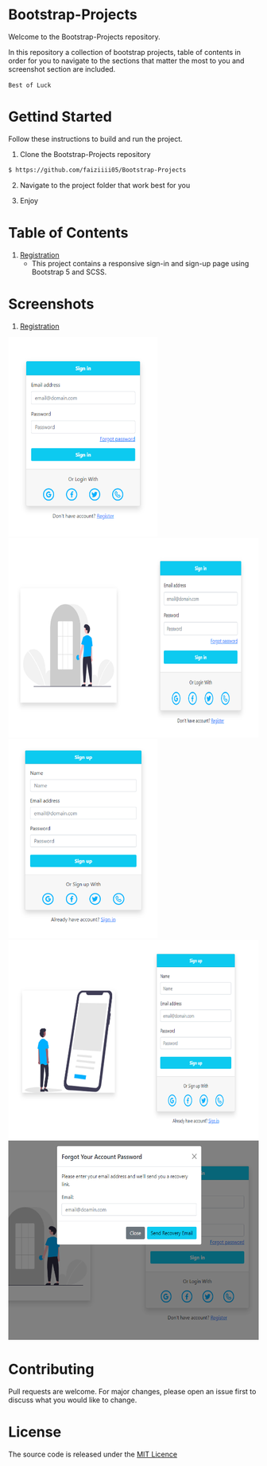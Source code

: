 # Bootstrap-Projects

Welcome to the Bootstrap-Projects repository.

In this repository a collection of bootstrap projects, table of contents in order for you to navigate to the sections that matter the most to you and screenshot section are included.

`Best of Luck`

# Gettind Started

Follow these instructions to build and run the project.

1. Clone the Bootstrap-Projects repository

```sh
$ https://github.com/faiziiii05/Bootstrap-Projects
```

2. Navigate to the project folder that work best for you

3. Enjoy

# Table of Contents

1. [Registration](/Registration/)
   - This project contains a responsive sign-in and sign-up page using Bootstrap 5 and SCSS.

# Screenshots

1. [Registration](/Registration/)

<img src="/screenshots/Registration/mobile_signin.PNG" alt="Mobile Sign in" width="300" height="400"/> <img src="/screenshots/Registration/desktop_signin.PNG" alt="Desktop Sign in" width="800" height="400"/> 
<img src="/screenshots/Registration/mobile_signup.PNG" alt="Mobile Sign up" width="300" height="400"/>  <img src="/screenshots/Registration/desktop_signup.PNG" alt="Desktop Sign up" width="800" height="400"/> 
<img src="/screenshots/Registration/forgot_password_model.PNG" alt="Forgot Password Model" width="800" height="400"/>

# Contributing

Pull requests are welcome. For major changes, please open an issue first to discuss what you would like to change.

# License

The source code is released under the [MIT Licence](/LICENSE)
